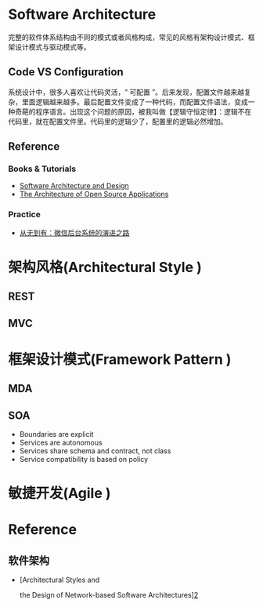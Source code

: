 # Software Architecture

完整的软件体系结构由不同的模式或者风格构成，常见的风格有架构设计模式、框架设计模式与驱动模式等。

## Code VS Configuration

系统设计中，很多人喜欢让代码灵活，“ 可配置 ”。后来发现，配置文件越来越复杂，里面逻辑越来越多。最后配置文件变成了一种代码，而配置文件语法，变成一种奇葩的程序语言。出现这个问题的原因，被我叫做【逻辑守恒定律】：逻辑不在代码里，就在配置文件里。代码里的逻辑少了，配置里的逻辑必然增加。

## Reference

### Books & Tutorials

* [ Software Architecture and Design](https://msdn.microsoft.com/en-us/library/ee658098.aspx)
* [The Architecture of Open Source Applications](http://aosabook.org/en/index.html)

### Practice

* [从无到有：微信后台系统的演进之路](https://mp.weixin.qq.com/s?__biz=MzI5MDAwOTIzOQ==&mid=402045684&idx=1&sn=5690281c941cd8eb203b6980cdae73ce)

# 架构风格(Architectural Style )

## REST

## MVC

# 框架设计模式(Framework Pattern )

## MDA

## SOA

* Boundaries are explicit
* Services are autonomous
* Services share schema and contract, not class
* Service compatibility is based on policy

# 敏捷开发(Agile )

# Reference

## 软件架构

* [Architectural Styles and

  the Design of Network-based Software Architectures][2]

[1]: http://blog.csdn.net/johnstrive/article/details/16805121
[2]: http://www.ics.uci.edu/~fielding/pubs/dissertation/top.htm
